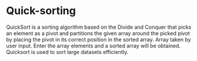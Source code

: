 # Quick-sorting

QuickSort is a sorting algorithm based on the Divide and Conquer that picks an element as a pivot and partitions the given array around the picked pivot by placing the pivot in its correct position in the sorted array.
Array taken by user input.
Enter the array elements and a sorted array will be obtained.
Quicksort is used to sort large datasets efficiently.
